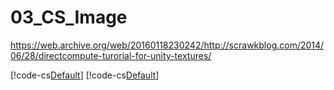 # 03_CS_Image

https://web.archive.org/web/20160118230242/http://scrawkblog.com/2014/06/28/directcompute-turorial-for-unity-textures/

[!code-cs[Default](~/../nf.example.computeshader/Assets/tutorial/03_CS_Image/CS_Image.compute)]
[!code-cs[Default](~/../nf.example.computeshader/Assets/tutorial/03_CS_Image/CS_Image.cs)]